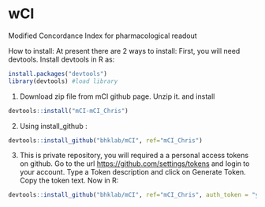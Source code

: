 # wCI
Modified Concordance Index for pharmacological readout

How to install: At present there are 2 ways to install:
First, you will need devtools. Install devtools in R as:
```R
install.packages("devtools")
library(devtools) #load library
```

1. Download zip file from mCI github page. Unzip it. and install 
```R
devtools::install("mCI-mCI_Chris")
```
 
2. Using install_github :  
```R
devtools::install_github("bhklab/mCI", ref="mCI_Chris")
```

3. This is private repository, you will required a a personal access tokens on github. Go to the url https://github.com/settings/tokens and login to your account. Type a Token description and click on Generate Token. Copy the token text. Now in R:
```R
devtools::install_github("bhklab/mCI", ref="mCI_Chris", auth_token = "your access token")
```
